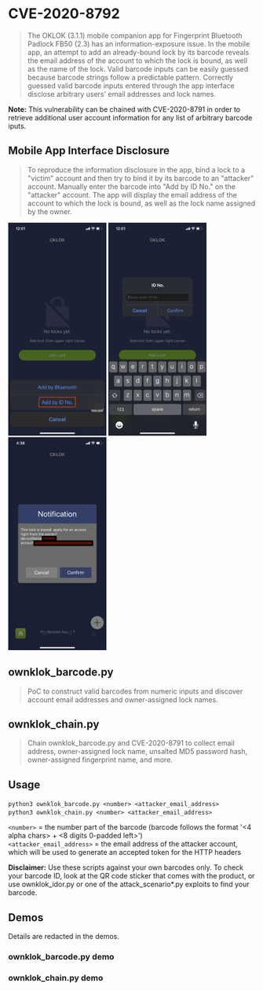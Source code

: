 # CVE-2020-8792
>The OKLOK (3.1.1) mobile companion app for Fingerprint Bluetooth Padlock FB50 (2.3) has an information-exposure issue. In the mobile app, an attempt to add an already-bound lock by its barcode reveals the email address of the account to which the lock is bound, as well as the name of the lock. Valid barcode inputs can be easily guessed because barcode strings follow a predictable pattern. Correctly guessed valid barcode inputs entered through the app interface disclose arbitrary users' email addresses and lock names. 

**Note:** This vulnerability can be chained with CVE-2020-8791 in order to retrieve additional user account information for any list of arbitrary barcode iputs.

## Mobile App Interface Disclosure
>To reproduce the information disclosure in the app, bind a lock to a "victim" account and then try to bind it by its barcode to an "attacker" account. Manually enter the barcode into "Add by ID No." on the "attacker" account. The app will display the email address of the account to which the lock is bound, as well as the lock name assigned by the owner.

<img src=../screenshots/mobile_app_info_disclosure_step1.PNG width="200"/> <img src=../screenshots/mobile_app_info_disclosure_step2.PNG width="200"/> <img src=../screenshots/mobile_app_info_disclosure_step3.PNG width="200"/>

## ownklok_barcode.py
>PoC to construct valid barcodes from numeric inputs and discover account email addresses and owner-assigned lock names.

## ownklok_chain.py
>Chain ownklok_barcode.py and CVE-2020-8791 to collect email address, owner-assigned lock name, unsalted MD5 password hash, owner-assigned fingerprint name, and more.

## Usage
```python3 ownklok_barcode.py <number> <attacker_email_address>``` <br/>
```python3 ownklok_chain.py <number> <attacker_email_address>```

`<number>` = the number part of the barcode (barcode follows the format '<4 alpha chars> + <8 digits 0-padded left>')<br/>
`<attacker_email_address>` = the email address of the attacker account, which will be used to generate an accepted token for the HTTP headers

**Disclaimer:**
Use these scripts against your own barcodes only. To check your barcode ID, look at the QR code sticker that comes with the product, or use ownklok_idor.py or one of the attack_scenario*.py exploits to find your barcode. 

## Demos
Details are redacted in the demos. 

### ownklok_barcode.py demo
### ownklok_chain.py demo
